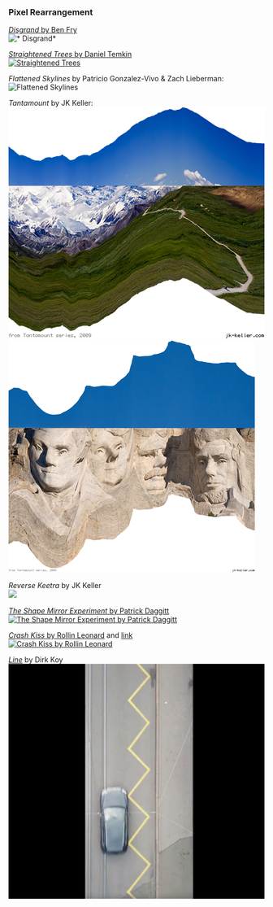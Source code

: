 ### Pixel Rearrangement

[*Disgrand* by Ben Fry](http://benfry.com/video98/disgrand/index.html)<br />
![* Disgrand*](images/disgrand-15.jpg)

[*Straightened Trees* by Daniel Temkin](http://danieltemkin.com/StraightenedTrees)<br />
[![*Straightened Trees*](images/trees.jpg)](http://danieltemkin.com/StraightenedTrees)

*Flattened Skylines* by Patricio Gonzalez-Vivo & Zach Lieberman:<br />
![Flattened Skylines](images/skylines.jpg)

*Tantamount* by JK Keller:
![Tantamount by JK Keller](images/pixels/jk-keller-tantamount-mckinley-01.png)
![Tantamount by JK Keller](images/pixels/jk-keller-tantamount-rushmore-01.png)

*Reverse Keetra* by JK Keller<br />
![](images/reverse-keetra.jpg)

[*The Shape Mirror Experiment* by Patrick Daggitt](https://vimeo.com/20942096)<br />
[![*The Shape Mirror Experiment* by Patrick Daggitt](images/daggitt.jpg)](https://vimeo.com/20942096)

[*Crash Kiss* by Rollin Leonard](https://vimeo.com/173723918) and [link](https://vimeo.com/47861307)<br />
[![*Crash Kiss* by Rollin Leonard](images/crash-kiss.jpg)](https://vimeo.com/47861307)

[*Line*](https://twitter.com/DirkKoy/status/1172865352889503745) by Dirk Koy<br />
[![Line by Dirk Koy](images/pixels/line-dirk-koy.png)](https://twitter.com/DirkKoy/status/1172865352889503745)


